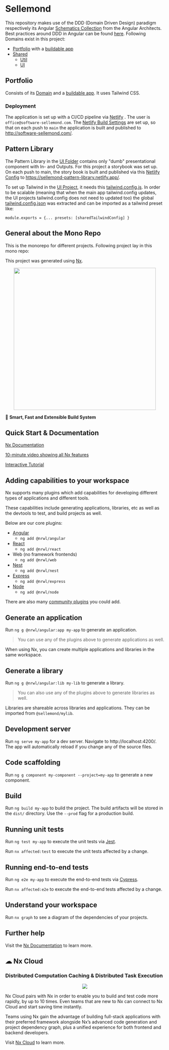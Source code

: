 # Sellemond

This repository makes use of the DDD (Domain Driven Design) paradigm respectively its
Angular [Schematics Collection](https://www.npmjs.com/package/@angular-architects/ddd) from the Angular Architects. Best
practices around DDD in Angular can be
found [here](https://drive.google.com/drive/folders/1Vqq_nH-1NB9dPx5PxQYq1GSBPtvMryfB).
Following Domains exist in this project:

- [Portfolio](libs/portfolio/domain) with a [buildable app](apps/portfolio)
- [Shared](libs/shared)
  - [Util](libs/shared/util-components)
  - [UI](libs/shared/ui-components)

## Portfolio

Consists of its [Domain](libs/portfolio/domain) and a [buildable app](apps/portfolio). It uses Tailwind CSS.

### Deployment

The application is set up with a CI/CD pipeline
via [Netlify](https://app.netlify.com/teams/office-xir7w58/overview?_ga=2.32951741.2020056890.1665660647-2121278057.1665393276)
. The user is `office@software-sellemond.com`.
The [Netlify Build Settings](https://app.netlify.com/sites/sellemond-portfolio/settings/deploys) are set up, so that
on each push to `main` the application is built and published to http://software-sellemond.com/.

## Pattern Library

The Pattern Library in the [UI Folder](libs/shared/ui-components) contains only "dumb" presentational component with In-
and Outputs. For this project a storybook was set up. On each push to main, the story book is built and published via
this [Netlify Config](https://app.netlify.com/sites/sellemond-pattern-library/overview)
to https://sellemond-pattern-library.netlify.app/.

To set up Tailwind in the [UI Project](libs/shared/ui-components), it needs
this [tailwind.config.js](libs/shared/ui-components/tailwind.config.js). In order to be scalable (meaning that when the
main app tailwind.config updates, the UI projects tailwind.config does not need to updated too) the
global [tailwind.config.json](tailwind.config.js) was extracted and can be imported as a tailwind preset like:

``module.exports = {... presets: [sharedTailwindConfig] }``

## General about the Mono Repo

This is the monorepo for different projects. Following project lay in this mono repo:

This project was generated using [Nx](https://nx.dev).

<p style="text-align: center;"><img src="https://raw.githubusercontent.com/nrwl/nx/master/images/nx-logo.png" width="450"></p>

🔎 **Smart, Fast and Extensible Build System**

## Quick Start & Documentation

[Nx Documentation](https://nx.dev/angular)

[10-minute video showing all Nx features](https://nx.dev/getting-started/intro)

[Interactive Tutorial](https://nx.dev/react-tutorial/01-create-application)

## Adding capabilities to your workspace

Nx supports many plugins which add capabilities for developing different types of applications and different tools.

These capabilities include generating applications, libraries, etc as well as the devtools to test, and build projects
as well.

Below are our core plugins:

- [Angular](https://angular.io)
  - `ng add @nrwl/angular`
- [React](https://reactjs.org)
  - `ng add @nrwl/react`
- Web (no framework frontends)
  - `ng add @nrwl/web`
- [Nest](https://nestjs.com)
  - `ng add @nrwl/nest`
- [Express](https://expressjs.com)
  - `ng add @nrwl/express`
- [Node](https://nodejs.org)
  - `ng add @nrwl/node`

There are also many [community plugins](https://nx.dev/community) you could add.

## Generate an application

Run `ng g @nrwl/angular:app my-app` to generate an application.

> You can use any of the plugins above to generate applications as well.

When using Nx, you can create multiple applications and libraries in the same workspace.

## Generate a library

Run `ng g @nrwl/angular:lib my-lib` to generate a library.

> You can also use any of the plugins above to generate libraries as well.

Libraries are shareable across libraries and applications. They can be imported from `@sellemond/mylib`.

## Development server

Run `ng serve my-app` for a dev server. Navigate to http://localhost:4200/. The app will automatically reload if you
change any of the source files.

## Code scaffolding

Run `ng g component my-component --project=my-app` to generate a new component.

## Build

Run `ng build my-app` to build the project. The build artifacts will be stored in the `dist/` directory. Use
the `--prod` flag for a production build.

## Running unit tests

Run `ng test my-app` to execute the unit tests via [Jest](https://jestjs.io).

Run `nx affected:test` to execute the unit tests affected by a change.

## Running end-to-end tests

Run `ng e2e my-app` to execute the end-to-end tests via [Cypress](https://www.cypress.io).

Run `nx affected:e2e` to execute the end-to-end tests affected by a change.

## Understand your workspace

Run `nx graph` to see a diagram of the dependencies of your projects.

## Further help

Visit the [Nx Documentation](https://nx.dev/angular) to learn more.

## ☁ Nx Cloud

### Distributed Computation Caching & Distributed Task Execution

<p style="text-align: center;"><img src="https://raw.githubusercontent.com/nrwl/nx/master/images/nx-cloud-card.png"></p>

Nx Cloud pairs with Nx in order to enable you to build and test code more rapidly, by up to 10 times. Even teams that
are new to Nx can connect to Nx Cloud and start saving time instantly.

Teams using Nx gain the advantage of building full-stack applications with their preferred framework alongside Nx’s
advanced code generation and project dependency graph, plus a unified experience for both frontend and backend
developers.

Visit [Nx Cloud](https://nx.app/) to learn more.
